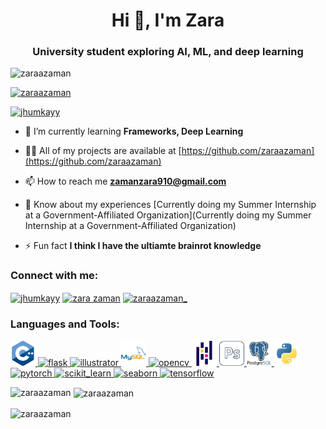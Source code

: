 <h1 align="center">Hi 👋, I'm Zara</h1>
<h3 align="center">University student exploring AI, ML, and deep learning</h3>

<p align="left"> <img src="https://komarev.com/ghpvc/?username=zaraazaman&label=Profile%20views&color=0e75b6&style=flat" alt="zaraazaman" /> </p>

<p align="left"> <a href="https://github.com/ryo-ma/github-profile-trophy"><img src="https://github-profile-trophy.vercel.app/?username=zaraazaman" alt="zaraazaman" /></a> </p>

<p align="left"> <a href="https://twitter.com/jhumkayy" target="blank"><img src="https://img.shields.io/twitter/follow/jhumkayy?logo=twitter&style=for-the-badge" alt="jhumkayy" /></a> </p>

- 🌱 I’m currently learning **Frameworks, Deep Learning**

- 👨‍💻 All of my projects are available at [https://github.com/zaraazaman](https://github.com/zaraazaman)

- 📫 How to reach me **zamanzara910@gmail.com**

- 📄 Know about my experiences [Currently doing my Summer Internship at a Government-Affiliated Organization](Currently doing my Summer Internship at a Government-Affiliated Organization)

- ⚡ Fun fact **I think I have the ultiamte brainrot knowledge**

<h3 align="left">Connect with me:</h3>
<p align="left">
<a href="https://twitter.com/jhumkayy" target="blank"><img align="center" src="https://raw.githubusercontent.com/rahuldkjain/github-profile-readme-generator/master/src/images/icons/Social/twitter.svg" alt="jhumkayy" height="30" width="40" /></a>
<a href="https://linkedin.com/in/zara zaman" target="blank"><img align="center" src="https://raw.githubusercontent.com/rahuldkjain/github-profile-readme-generator/master/src/images/icons/Social/linked-in-alt.svg" alt="zara zaman" height="30" width="40" /></a>
<a href="https://instagram.com/zaraazaman_" target="blank"><img align="center" src="https://raw.githubusercontent.com/rahuldkjain/github-profile-readme-generator/master/src/images/icons/Social/instagram.svg" alt="zaraazaman_" height="30" width="40" /></a>
</p>

<h3 align="left">Languages and Tools:</h3>
<p align="left"> <a href="https://www.w3schools.com/cpp/" target="_blank" rel="noreferrer"> <img src="https://raw.githubusercontent.com/devicons/devicon/master/icons/cplusplus/cplusplus-original.svg" alt="cplusplus" width="40" height="40"/> </a> <a href="https://flask.palletsprojects.com/" target="_blank" rel="noreferrer"> <img src="https://www.vectorlogo.zone/logos/pocoo_flask/pocoo_flask-icon.svg" alt="flask" width="40" height="40"/> </a> <a href="https://www.adobe.com/in/products/illustrator.html" target="_blank" rel="noreferrer"> <img src="https://www.vectorlogo.zone/logos/adobe_illustrator/adobe_illustrator-icon.svg" alt="illustrator" width="40" height="40"/> </a> <a href="https://www.mysql.com/" target="_blank" rel="noreferrer"> <img src="https://raw.githubusercontent.com/devicons/devicon/master/icons/mysql/mysql-original-wordmark.svg" alt="mysql" width="40" height="40"/> </a> <a href="https://opencv.org/" target="_blank" rel="noreferrer"> <img src="https://www.vectorlogo.zone/logos/opencv/opencv-icon.svg" alt="opencv" width="40" height="40"/> </a> <a href="https://pandas.pydata.org/" target="_blank" rel="noreferrer"> <img src="https://raw.githubusercontent.com/devicons/devicon/2ae2a900d2f041da66e950e4d48052658d850630/icons/pandas/pandas-original.svg" alt="pandas" width="40" height="40"/> </a> <a href="https://www.photoshop.com/en" target="_blank" rel="noreferrer"> <img src="https://raw.githubusercontent.com/devicons/devicon/master/icons/photoshop/photoshop-line.svg" alt="photoshop" width="40" height="40"/> </a> <a href="https://www.postgresql.org" target="_blank" rel="noreferrer"> <img src="https://raw.githubusercontent.com/devicons/devicon/master/icons/postgresql/postgresql-original-wordmark.svg" alt="postgresql" width="40" height="40"/> </a> <a href="https://www.python.org" target="_blank" rel="noreferrer"> <img src="https://raw.githubusercontent.com/devicons/devicon/master/icons/python/python-original.svg" alt="python" width="40" height="40"/> </a> <a href="https://pytorch.org/" target="_blank" rel="noreferrer"> <img src="https://www.vectorlogo.zone/logos/pytorch/pytorch-icon.svg" alt="pytorch" width="40" height="40"/> </a> <a href="https://scikit-learn.org/" target="_blank" rel="noreferrer"> <img src="https://upload.wikimedia.org/wikipedia/commons/0/05/Scikit_learn_logo_small.svg" alt="scikit_learn" width="40" height="40"/> </a> <a href="https://seaborn.pydata.org/" target="_blank" rel="noreferrer"> <img src="https://seaborn.pydata.org/_images/logo-mark-lightbg.svg" alt="seaborn" width="40" height="40"/> </a> <a href="https://www.tensorflow.org" target="_blank" rel="noreferrer"> <img src="https://www.vectorlogo.zone/logos/tensorflow/tensorflow-icon.svg" alt="tensorflow" width="40" height="40"/> </a> </p>

<p><img align="left" src="https://github-readme-stats.vercel.app/api/top-langs?username=zaraazaman&show_icons=true&locale=en&layout=compact" alt="zaraazaman" /></p>

<p>&nbsp;<img align="center" src="https://github-readme-stats.vercel.app/api?username=zaraazaman&show_icons=true&locale=en" alt="zaraazaman" /></p>

<p><img align="center" src="https://github-readme-streak-stats.herokuapp.com/?user=zaraazaman&" alt="zaraazaman" /></p>
